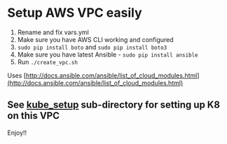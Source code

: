 # Setup AWS VPC easily

1. Rename and fix vars.yml
2. Make sure you have AWS CLI working and configured
3. ```sudo pip install boto``` and ```sudo pip install boto3```
4. Make sure you have latest Ansible - ```sudo pip install ansible```
5. Run ```./create_vpc.sh```

Uses [http://docs.ansible.com/ansible/list_of_cloud_modules.html](http://docs.ansible.com/ansible/list_of_cloud_modules.html)


## See [kube_setup](https://github.com/rocky-jaiswal/ansible-aws-vpc/tree/master/kube_setup) sub-directory for setting up K8 on this VPC

Enjoy!!
